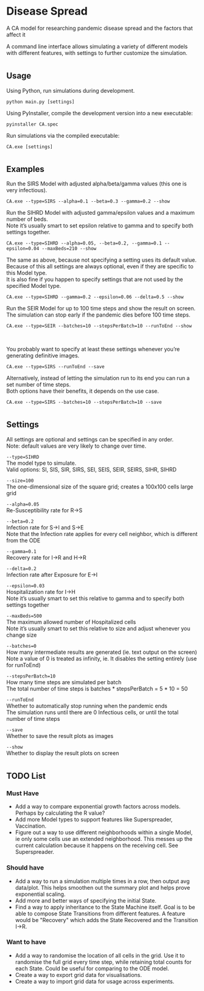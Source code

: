 # Disease Spread
A CA model for researching pandemic disease spread and the factors that affect it

A command line interface allows simulating a variety of different models with different features, with settings to further customize the simulation.
#

## Usage
Using Python, run simulations during development.
```
python main.py [settings]
```
Using PyInstaller, compile the development version into a new executable:
```
pyinstaller CA.spec
```
Run simulations via the compiled executable:
```
CA.exe [settings]
```
#

## Examples 
Run the SIRS Model with adjusted alpha/beta/gamma values (this one is very infectious).
```
CA.exe --type=SIRS --alpha=0.1 --beta=0.3 --gamma=0.2 --show
```
Run the SIHRD Model with adjusted gamma/epsilon values and a maximum number of beds.\
Note it’s usually smart to set epsilon relative to gamma and to specify both settings together.
```
CA.exe --type=SIHRD --alpha=0.05, --beta=0.2, --gamma=0.1 --epsilon=0.04 --maxBeds=210 --show
```
The same as above, because not specifying a setting uses its default value.\
Because of this all settings are always optional, even if they are specific to this Model type.\
It is also fine if you happen to specify settings that are not used by the specified Model type.
```
CA.exe --type=SIHRD --gamma=0.2 --epsilon=0.06 --delta=0.5 --show
```
Run the SEIR Model for up to 100 time steps and show the result on screen.\
The simulation can stop early if the pandemic dies before 100 time steps.
```
CA.exe --type=SEIR --batches=10 --stepsPerBatch=10 --runToEnd --show
```
&nbsp;

You probably want to specify at least these settings whenever you’re generating definitive images.
```
CA.exe --type=SIRS --runToEnd --save
```
Alternatively, instead of letting the simulation run to its end you can run a set number of time steps.\
Both options have their benefits, it depends on the use case.
```
CA.exe --type=SIRS --batches=10 --stepsPerBatch=10 --save
```
#

## Settings 
All settings are optional and settings can be specified in any order.\
Note: default values are very likely to change over time.

`--type=SIHRD`\
The model type to simulate.\
Valid options: SI, SIS, SIR, SIRS, SEI, SEIS, SEIR, SEIRS, SIHR, SIHRD

`--size=100`\
The one-dimensional size of the square grid; creates a 100x100 cells large grid

`--alpha=0.05`\
Re-Susceptibility rate for R->S

`--beta=0.2`\
Infection rate for S->I and S->E\
Note that the Infection rate applies for every cell neighbor, which is different from the ODE

`--gamma=0.1`\
Recovery rate for I->R and H->R

`--delta=0.2`\
Infection rate after Exposure for E->I

`--epsilon=0.03`\
Hospitalization rate for I->H\
Note it’s usually smart to set this relative to gamma and to specify both settings together

`--maxBeds=500`\
The maximum allowed number of Hospitalized cells\
Note it’s usually smart to set this relative to size and adjust whenever you change size

`--batches=0`\
How many intermediate results are generated (ie. text output on the screen)\
Note a value of 0 is treated as infinity, ie. It disables the setting entirely (use for runToEnd)

`--stepsPerBatch=10`\
How many time steps are simulated per batch\
The total number of time steps is batches * stepsPerBatch = 5 * 10 = 50

`--runToEnd`\
Whether to automatically stop running when the pandemic ends\
The simulation runs until there are 0 Infectious cells, or until the total number of time steps

`--save`\
Whether to save the result plots as images

`--show`\
Whether to display the result plots on screen
#

## TODO List

### Must Have
- Add a way to compare exponential growth factors across models.
Perhaps by calculating the R value?
- Add more Model types to support features like Superspreader, Vaccination.
- Figure out a way to use different neighborhoods within a single Model, ie only some cells use an extended neighborhood. This messes up the current calculation because it happens on the receiving cell. See Superspreader.

### Should have
- Add a way to run a simulation multiple times in a row, then output avg data/plot.
This helps smoothen out the summary plot and helps prove exponential scaling.
- Add more and better ways of specifying the initial State.
- Find a way to apply inheritance to the State Machine itself.
Goal is to be able to compose State Transitions from different features.
A feature would be "Recovery" which adds the State Recovered and the Transition I->R.

### Want to have
- Add a way to randomise the location of all cells in the grid. Use it to randomise the full grid every time step, while retaining total counts for each State. Could be useful for comparing to the ODE model.
- Create a way to export grid data for visualisations.
- Create a way to import grid data for usage across experiments.
